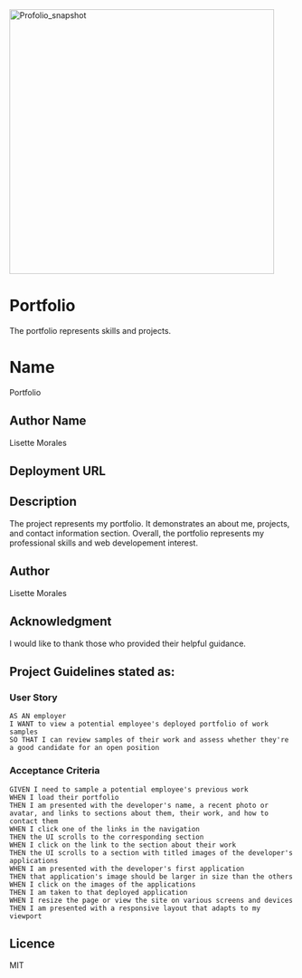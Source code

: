 <img width="468" alt="Profolio_snapshot" src="https://user-images.githubusercontent.com/113862182/194203565-0d2a32df-6470-4169-b664-d0ee60e5c6bd.png">

# Portfolio
The portfolio represents skills and projects.

# Name
Portfolio

## Author Name
Lisette Morales

## Deployment URL


## Description
The project represents my portfolio. It demonstrates an about me, projects, and contact information section. Overall, the portfolio represents my professional skills and web developement interest. 


## Author
Lisette Morales

## Acknowledgment
I would like to thank those who provided their helpful guidance.


## Project Guidelines stated as:

### User Story

```
AS AN employer
I WANT to view a potential employee's deployed portfolio of work samples
SO THAT I can review samples of their work and assess whether they're a good candidate for an open position
```

### Acceptance Criteria

```
GIVEN I need to sample a potential employee's previous work
WHEN I load their portfolio
THEN I am presented with the developer's name, a recent photo or avatar, and links to sections about them, their work, and how to contact them
WHEN I click one of the links in the navigation
THEN the UI scrolls to the corresponding section
WHEN I click on the link to the section about their work
THEN the UI scrolls to a section with titled images of the developer's applications
WHEN I am presented with the developer's first application
THEN that application's image should be larger in size than the others
WHEN I click on the images of the applications
THEN I am taken to that deployed application
WHEN I resize the page or view the site on various screens and devices
THEN I am presented with a responsive layout that adapts to my viewport
```

## Licence
MIT

